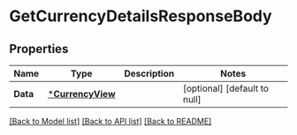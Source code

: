 # GetCurrencyDetailsResponseBody

## Properties
Name | Type | Description | Notes
------------ | ------------- | ------------- | -------------
**Data** | [***CurrencyView**](CurrencyView.md) |  | [optional] [default to null]

[[Back to Model list]](../README.md#documentation-for-models) [[Back to API list]](../README.md#documentation-for-api-endpoints) [[Back to README]](../README.md)

